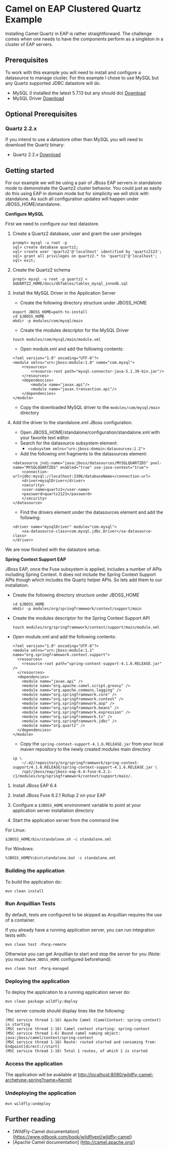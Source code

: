 # Camel on EAP Clustered Quartz Example

Installing Camel Quartz in EAP is rather straightforward.  The challenge comes when one needs to have the components perform as a singleton in a cluster of EAP servers.

## Prerequisites
To work with this example you will need to install and configure a datasource to manage cluster.  For this example I chose to use MySQL but any Quartz supported JDBC datastore will do.

* MySQL (I installed the latest 5.7.13 but any should do) [Download](http://dev.mysql.com/downloads/mysql/ "MySQL Download")  
* MySQL Driver [Download](https://dev.mysql.com/downloads/connector/j/ "MySQL Driver Download") 

## Optional Prerequisites

### Quartz 2.2.x

If you intend to use a datastore other than MySQL you will need to download the Quartz binary:

* Quartz 2.2.x [Download](http://d2zwv9pap9ylyd.cloudfront.net/quartz-2.2.3-distribution.tar.gz "Download")  

## Getting started

For our example we will be using a pair of JBoss EAP servers in standalone mode to demonstrate the Quartz2 cluster behavior.  You could just as easily do this using EAP in domain mode but for simplicity we will stick with standalone.  As such all configuration updates will happen under JBOSS_HOME/standalone.  

**Configure MySQL**

First we need to configure our test datastore.

1. Create a Quartz2 database, user and grant the user privileges
    
    ```
    prompt> mysql -u root -p
    sql> create database quartz2;
    sql> create user 'quartz2'@'localhost' identified by 'quartz2123';
    sql> grant all privileges on quartz2.* to 'quartz2'@'localhost';
    sql> exit;
    ```

2. Create the Quartz2 schema

    ```
	propt> mysql -u root -p quartz2 < $QUARTZ2_HOME/docs/dbTables/tables_mysql_innodb.sql
    ```

3. Install the MySQL Driver in the Application Server
    * Create the following directory structure under JBOSS_HOME

    ```
	export JBOSS_HOME=path-to-install
	cd $JBOSS_HOME
	mkdir -p modules/com/mysql/main
    ```
    * Create the modules descriptor for the MySQL Driver

    ```
    touch modules/com/mysql/main/module.xml
    ```
    
    * Open module.xml and add the following contents:
    
    ```
    <?xml version="1.0" encoding="UTF-8"?>
    <module xmlns="urn:jboss:module:1.0" name="com.mysql">
        <resources>
            <resource-root path="mysql-connector-java-5.1.39-bin.jar"/>
        </resources>
        <dependencies>
            <module name="javax.api"/>
            <module name="javax.transaction.api"/>
        </dependencies>
    </module>
    ```
    
    * Copy the downloaded MySQL driver to the `modules/com/mysql/main` directory

4. Add the driver to the standalone.xml JBoss configuration.  
    * Open JBOSS_HOME/standalone/configuration/standalone.xml with your favorite text editor. 
    * Search for the datasource subsystem element: 
        * `<subsystem xmlns="urn:jboss:domain:datasources:1.2">`
    * Add the following xml fragments to the datasources element:
    
    ```
    <datasource jndi-name="java:jboss/datasources/MYSQLQUARTZDS" pool-name="MYSQLQUARTZDS" enabled="true" use-java-context="true">
        <connection-url>jdbc:mysql://localhost:3306/databaseName</connection-url>
        <driver>mysqlDriver</driver>
        <security>
        <user-name>quartz2</user-name>
        <password>quartz2123</password>
        </security>
    </datasource>
    ```

    * Find the drivers element under the datasources element and add the following:

    ```
    <driver name="mysqlDriver" module="com.mysql">
        <xa-datasource-class>com.mysql.jdbc.Driver</xa-datasource-class>
    </driver>
    ```

We are now finished with the datastore setup.

**Spring Context Support EAP**

JBoss EAP, once the Fuse subsystem is applied, includes a number of APIs including Spring Context. It does not include the Spring Context Support APIs though which includes the Quartz helper APIs.  So lets add them to our installation.

* Create the following directory structure under JBOSS_HOME

    ```
    cd $JBOSS_HOME
    mkdir -p modules/org/springframework/context/support/main
    ```

* Create the modules descriptor for the Spring Context Support API

    ```
    touch modules/org/springframework/context/support/main/module.xml
    ```
    
* Open module.xml and add the following contents:
    
    ```
    <?xml version="1.0" encoding="UTF-8"?>
    <module xmlns="urn:jboss:module:1.1" name="org.springframework.context.support">
      <resources>
        <resource-root path="spring-context-support-4.1.6.RELEASE.jar" />
      </resources>
      <dependencies>
        <module name="javax.api" />
        <module name="org.apache.camel.script.groovy" />
        <module name="org.apache.commons.logging" />
        <module name="org.springframework.core" />
        <module name="org.springframework.context" />
        <module name="org.springframework.aop" />
        <module name="org.springframework.beans" />
        <module name="org.springframework.expression" />
        <module name="org.springframework.tx" />
        <module name="org.springframework.jdbc" />
        <module name="org.quartz" />
      </dependencies>
    </module>
    ```
    
    * Copy the `spring-context-support-4.1.6.RELEASE.jar` from your local maven repository to the newly created modules main directory
    
    ```
    cp \
        ~/.m2/repository/org/springframework/spring-context-support/4.1.6.RELEASE/spring-context-support-4.1.6.RELEASE.jar \
        /opt/jboss/eap/jboss-eap-6.4-fuse-6.2.1-c1/modules/org/springframework/context/support/main/.
    ```     



1. Install JBoss EAP 6.4

1. Install JBoss Fuse 6.2.1 Rollup 2 on your EAP

2. Conifgure a `$JBOSS_HOME` environment variable to point at your application server installation directory

3. Start the application server from the command line

For Linux:

`$JBOSS_HOME/bin/standalone.sh -c standalone.xml`

For Windows:

`%JBOSS_HOME%\bin\standalone.bat -c standalone.xml`

### Building the application

To build the application do:

`mvn clean install`

### Run Arquillian Tests
    
By default, tests are configured to be skipped as Arquillian requires the use of a container.

If you already have a running application server, you can run integration tests with:

`mvn clean test -Parq-remote`

Otherwise you can get Arquillian to start and stop the server for you (Note: you must have `JBOSS_HOME` configured beforehand):

`mvn clean test -Parq-managed`

### Deploying the application

To deploy the application to a running application server do:

`mvn clean package wildfly:deploy` 

The server console should display lines like the following:

```
(MSC service thread 1-16) Apache Camel (CamelContext: spring-context) is starting
(MSC service thread 1-16) Camel context starting: spring-context
(MSC service thread 1-6) Bound camel naming object: java:jboss/camel/context/spring-context
(MSC service thread 1-16) Route: route4 started and consuming from: Endpoint[direct://start]
(MSC service thread 1-16) Total 1 routes, of which 1 is started
```

### Access the application

The application will be available at <http://localhost:8080/wildfly-camel-archetype-spring?name=Kermit>

### Undeploying the application

`mvn wildfly:undeploy`

## Further reading

* [WildFly-Camel documentation] (https://www.gitbook.com/book/wildflyext/wildfly-camel)
* [Apache Camel documentation] (http://camel.apache.org/)
